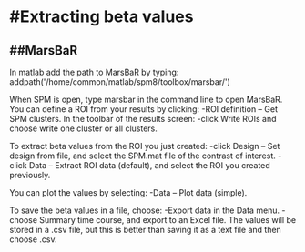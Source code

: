 #Extracting beta values 
===============
##MarsBaR
---------------
In matlab add the path to MarsBaR by typing:
addpath('/home/common/matlab/spm8/toolbox/marsbar/')

When SPM is open, type marsbar in the command line to open MarsBaR.
You can define a ROI from your results by clicking: 
-ROI definition – Get SPM clusters.
In the toolbar of the results screen:
-click Write ROIs and choose write one cluster or all clusters. 

To extract beta values from the ROI you just created:
-click Design – Set design from file, and select the SPM.mat file of the contrast of interest.
-click Data – Extract ROI data (default), and select the ROI you created previously.

You can plot the values by selecting:
-Data – Plot data (simple). 

To save the beta values in a file, choose:
-Export data in the Data menu.
-choose Summary time course, and export to an Excel file. 
The values will be stored in a .csv file, but this is better than saving it as a text file and then choose .csv. 
